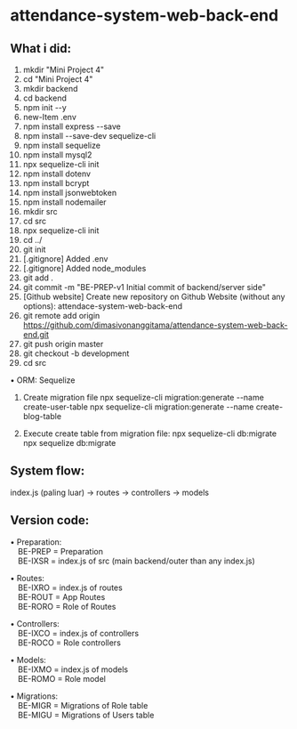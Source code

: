 # attendance-system-web-back-end

## What i did:

1. mkdir "Mini Project 4"
2. cd "Mini Project 4"
3. mkdir backend
4. cd backend
5. npm init --y
6. new-Item .env
7. npm install express --save
8. npm install --save-dev sequelize-cli
9. npm install sequelize
10. npm install mysql2
11. npx sequelize-cli init
12. npm install dotenv
13. npm install bcrypt
14. npm install jsonwebtoken
15. npm install nodemailer
16. mkdir src
17. cd src
18. npx sequelize-cli init
19. cd ../
20. git init
21. [.gitignore] Added .env
22. [.gitignore] Added node_modules
23. git add .
24. git commit -m "BE-PREP-v1 Initial commit of backend/server side"
25. [Github website] Create new repository on Github Website (without any options): attendace-system-web-back-end
26. git remote add origin https://github.com/dimasivonanggitama/attendance-system-web-back-end.git
27. git push origin master
28. git checkout -b development
29. cd src

• ORM: Sequelize
1. Create migration file
npx sequelize-cli migration:generate --name create-user-table
npx sequelize-cli migration:generate --name create-blog-table

2. Execute create table from migration file:
npx sequelize-cli db:migrate
npx sequelize db:migrate

## System flow:

index.js (paling luar) -> routes -> controllers -> models

## Version code:
• Preparation:\
&emsp;BE-PREP = Preparation\
&emsp;BE-IXSR = index.js of src (main backend/outer than any index.js)

• Routes:\
&emsp;BE-IXRO = index.js of routes\
&emsp;BE-ROUT = App Routes\
&emsp;BE-RORO = Role of Routes


• Controllers:\
&emsp;BE-IXCO = index.js of controllers\
&emsp;BE-ROCO = Role controllers

• Models:\
&emsp;BE-IXMO = index.js of models\
&emsp;BE-ROMO = Role model

• Migrations:\
&emsp;BE-MIGR = Migrations of Role table\
&emsp;BE-MIGU = Migrations of Users table